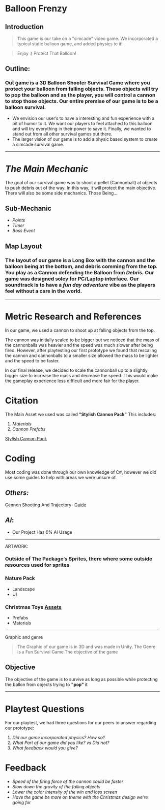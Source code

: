 # **Balloon Frenzy** 
## Introduction 
> **T**his game is our take on a "simcade" video game. We incorporated a typical static balloon game, and added physics to it!

> Enjoy :) Protect That Balloon!

## Outline: 
### Out game is a 3D Balloon Shooter Survival Game where you protect your balloon from falling objects. These objects will try to pop the balloon and as the player, you will control a cannon to stop those objects. Our entire premise of our game is to be a balloon survival. 
- We envision our user’s to have a interesting and fun experience with a bit of humor to it. We want our players to feel attached to this balloon and will try everything in their power to save it. Finally, we wanted to stand out from all other survival games out there.
- The larger vision of our game is to add a physic based system to create a simcade survival game.
  
---

# **_The Main Mechanic_** 
The goal of our survival game was to shoot a pellet (Cannonball) at objects to push debris out of the way. In this way, it will protect the main objective. There will also be some side mechanics. Those Being...

## Sub-Mechanic 
-	_Points_
-	_Timer_
-	_Boss Event_

## Map Layout 
### The layout of our game is a Long Box with the cannon and the balloon being at the bottom, and debris comming from the top. You play as a **Cannon** defending the **Balloon** from **_Debris._** Our game was designed soley for PC/Laptop interface. Our soundtrack is to have a _fun day adventure_ vibe as the players feel without a care in the world. 

--- 

# Metric Research and References
In our game, we used a cannon to shoot up at falling objects from the top. 

The cannon was initially scaled to be bigger but we noticed that the mass of the cannonballs was heavier and the speed was much slower after being fired. However, after playtesting our first prototype we found that rescaling the cannon and cannonballs to a smaller size allowed the mass to be lighter and the speed to be faster. 

In our final release, we decided to scale the cannonball up to a slightly bigger size to increase the mass and decrease the speed. This would make the gameplay experience less difficult and more fair for the player.

# Citation 
The Main Asset we used was called **"Stylish Cannon Pack"** 
This includes: 
1. _Materials_
2. _Cannon Prefabs_
   
[Stylish Cannon Pack](https://assetstore.unity.com/packages/3d/props/weapons/stylish-cannon-pack-174145) 

# Coding 
Most coding was done through our own knowledge of C#, however we did use some guides to help with areas we were unsure of. 

## _Others:_ 
Cannon Shooting And Trajectory- [Guide](https://www.youtube.com/watch?v=RnEO3MRPr5Y&list=LL&index=2) 

## **_AI_**: 
- Our Project Has 0% AI Usage 

--- 

ARTWORK: 
### Outside of The Package’s Sprites, there where some outside resources used for sprites 

### Nature Pack
- Landscape
- UI
### Christmas Toys [Assets](https://assetstore.unity.com/packages/package/106607)
- Prefabs
- Materials

---
Graphic and genre 
> The Graphic of our game is in 3D and was made in Unity.
> The Genre is a Fun Survival Game The objective of the game


## Objective
The objective of the game is to survive as long as possible while protecting the ballon from objects trying to **"pop"** it

---

# Playtest Questions
For our playtest, we had three questions for our peers to answer regarding our prototype:
1. _Did our game incorporated physics? How so?_
2. _What Part of our game did you like? vs Did not?_
3. _What feedback would you give?_

# Feedback
- _Speed of the firing force of the cannon could be faster_
- _Slow down the gravity of the falling objects_
- _Lower the color intensity of the win and loss screen_
- _Have the game be more on theme with the Christmas design we're going for_



